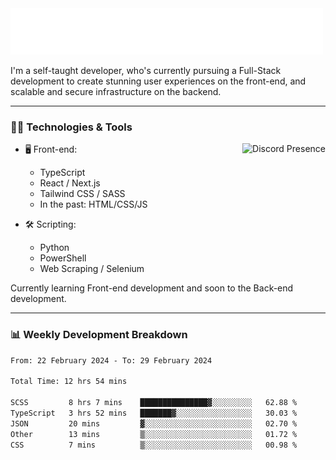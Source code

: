 <img src="assets/wave.svg" alt=":wave:" />

I'm a self-taught developer, who's currently pursuing a Full-Stack development to create stunning user experiences on the front-end, and scalable and secure infrastructure on the backend.

---

### 🧑‍💻 Technologies & Tools

<a href="https://discord.com/users/414304208649453568" target="_blank" rel="nofollow">
   <img src="https://lanyard-profile-readme.vercel.app/api/414304208649453568?idleMessage=Probably%20doing%20something%20else..." alt="Discord Presence" align="right">
</a>

- 🖥️ Front-end:

  - TypeScript
  - React / Next.js
  - Tailwind CSS / SASS
  - In the past: HTML/CSS/JS

- 🛠 Scripting:

  - Python
  - PowerShell
  - Web Scraping / Selenium

Currently learning Front-end development and soon to the Back-end development.

---

### 📊 Weekly Development Breakdown

<!-- ![ccrsxx's GitHub Stats](https://github-readme-stats.vercel.app/api?username=ccrsxx&count_private=true&theme=tokyonight) -->
<!-- ![ccrsxx's Top Langs](https://github-readme-stats.vercel.app/api/top-langs/?username=ccrsxx&hide=lua,java,html&theme=tokyonight) -->

<!--START_SECTION:waka-->

```txt
From: 22 February 2024 - To: 29 February 2024

Total Time: 12 hrs 54 mins

SCSS         8 hrs 7 mins    ███████████████▓░░░░░░░░░   62.88 %
TypeScript   3 hrs 52 mins   ███████▓░░░░░░░░░░░░░░░░░   30.03 %
JSON         20 mins         ▓░░░░░░░░░░░░░░░░░░░░░░░░   02.70 %
Other        13 mins         ▒░░░░░░░░░░░░░░░░░░░░░░░░   01.72 %
CSS          7 mins          ▒░░░░░░░░░░░░░░░░░░░░░░░░   00.98 %
```

<!--END_SECTION:waka-->
